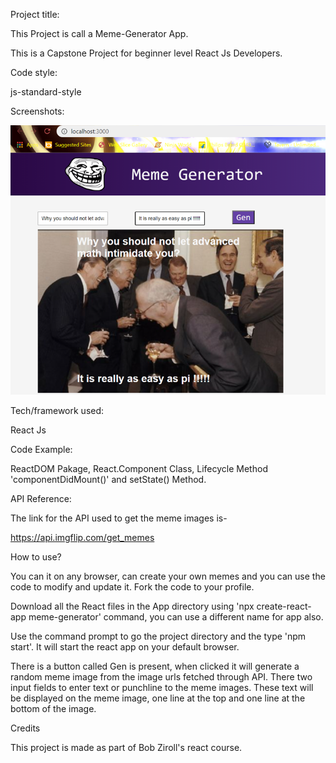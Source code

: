 Project title:

This Project is call a Meme-Generator App.

This is a Capstone Project for beginner level React Js Developers.

Code style:

js-standard-style

Screenshots:

![App ScreenShot](/screenshot/AppScreenshot.png)

Tech/framework used:

React Js

Code Example:

ReactDOM Pakage, React.Component Class, Lifecycle Method 'componentDidMount()' and setState() Method.

API Reference:

The link for the API used to get the meme images is-

https://api.imgflip.com/get_memes

How to use?

You can it on any browser, can create your own memes and you can use the code to modify and update it. Fork the code to your profile.

Download all the React files in the App directory using 'npx create-react-app meme-generator' command, you can use a different name for app also. 

Use the command prompt to go the project directory and the type 'npm start'. It will start the react app on your default browser.

There is a button called Gen is present, when clicked it will generate a random meme image from the image urls fetched through API. There two input fields to enter text or punchline to the meme images. These text will be displayed on the meme image, one line at the top and one line at the bottom of the image.

Credits

This project is made as part of Bob Ziroll's react course.

